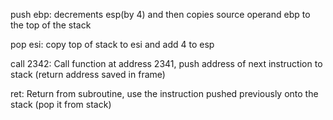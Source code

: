 push ebp: decrements esp(by 4) and then copies source operand ebp to the top of the stack

pop esi: copy top of stack to esi and add 4 to esp

call 2342: Call function at address 2341, push address of next instruction to stack (return address saved in frame)

ret: Return from subroutine, use the instruction pushed
previously onto the stack (pop it from stack)

